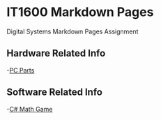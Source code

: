 # IT1600 Markdown Pages
Digital Systems Markdown Pages Assignment

## Hardware Related Info 

-[PC Parts](MyList.md)



## Software Related Info

-[C# Math Game](CSharpMathGame.md)

